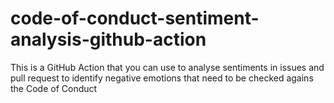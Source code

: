 # code-of-conduct-sentiment-analysis-github-action
This is a GitHub Action that you can use to analyse sentiments in issues and pull request to identify negative emotions that need to be checked agains the Code of Conduct
